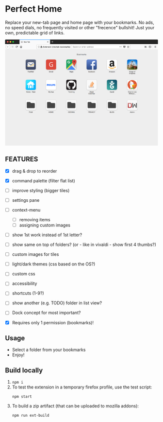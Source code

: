 # Perfect Home
Replace your new-tab page and home page with your bookmarks.
No ads, no speed dials, no frequently visited or other "frecence" bullshit!
Just your own, predictable grid of links.

![Screen1](_stuff/screen1.png)


## FEATURES
- [x] drag & drop to reorder
- [x] command palette (filter flat list)
- [ ] improve styling (bigger tiles)
- [ ] settings pane
- [ ] context-menu
  - [ ] removing items
  - [ ] assigning custom images
- [ ] show 1st work instead of 1st letter?
- [ ] show same on top of folders? (or - like in vivaldi - show first 4 thumbs?)
- [ ] custom images for tiles
- [ ] light/dark themes (css based on the OS?)
- [ ] custom css
- [ ] accessibility
- [ ] shortcuts (1-9?)
- [ ] show another (e.g. TODO) folder in  list view?
- [ ] Dock concept for most important?
- [x] Requires only 1 permission (bookmarks)!


## Usage
- Select a folder from your bookmarks
- Enjoy!


## Build locally
1. `npm i`
2. To test the extension in a temporary firefox profile, use the test script:
    ```sh
    npm start
    ```
3. To build a zip artifact (that can be uploaded to mozilla addons):
    ```sh
    npm run ext-build
    ```
